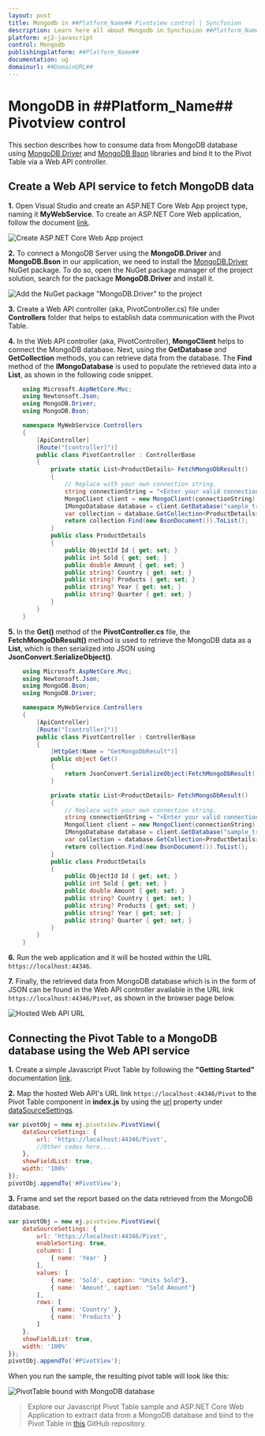 ```yaml
---
layout: post
title: Mongodb in ##Platform_Name## Pivotview control | Syncfusion
description: Learn here all about Mongodb in Syncfusion ##Platform_Name## Pivotview control of Syncfusion Essential JS 2 and more.
platform: ej2-javascript
control: Mongodb 
publishingplatform: ##Platform_Name##
documentation: ug
domainurl: ##DomainURL##
---
```


# MongoDB in ##Platform_Name## Pivotview control

This section describes how to consume data from MongoDB database using [MongoDB Driver](https://www.nuget.org/packages/MongoDB.Driver) and [MongoDB Bson](https://www.nuget.org/packages/MongoDB.Bson) libraries and bind it to the Pivot Table via a Web API controller.

## Create a Web API service to fetch MongoDB data

**1.** Open Visual Studio and create an ASP.NET Core Web App project type, naming it **MyWebService**. To create an ASP.NET Core Web application, follow the document [link](https://learn.microsoft.com/en-us/visualstudio/get-started/csharp/tutorial-aspnet-core?view=vs-2022).

![Create ASP.NET Core Web App project](../images/azure-asp-core-web-service-create.png)

**2.** To connect a MongoDB Server using the **MongoDB.Driver** and **MongoDB.Bson** in our application, we need to install the [MongoDB.Driver](https://www.nuget.org/packages/MongoDB.Driver) NuGet package. To do so, open the NuGet package manager of the project solution, search for the package **MongoDB.Driver** and install it.

![Add the NuGet package "MongoDB.Driver" to the project](../images/mongodb-data-nuget-package-install.png)

**3.** Create a Web API controller (aka, PivotController.cs) file under **Controllers** folder that helps to establish data communication with the Pivot Table.

**4.** In the Web API controller (aka, PivotController), **MongoClient** helps to connect the MongoDB database. Next, using the **GetDatabase** and **GetCollection** methods, you can retrieve data from the database. The **Find** method of the **IMongoDatabase** is used to populate the retrieved data into a **List**, as shown in the following code snippet.

```c#
    using Microsoft.AspNetCore.Mvc;
    using Newtonsoft.Json;
    using MongoDB.Driver;
    using MongoDB.Bson;

    namespace MyWebService.Controllers
    {
        [ApiController]
        [Route("[controller]")]
        public class PivotController : ControllerBase
        {
            private static List<ProductDetails> FetchMongoDbResult()
            {
                // Replace with your own connection string.
                string connectionString = "<Enter your valid connection string here>";
                MongoClient client = new MongoClient(connectionString);
                IMongoDatabase database = client.GetDatabase("sample_training");
                var collection = database.GetCollection<ProductDetails>("ProductDetails");
                return collection.Find(new BsonDocument()).ToList();
            }
            public class ProductDetails
            {
                public ObjectId Id { get; set; }
                public int Sold { get; set; }
                public double Amount { get; set; }
                public string? Country { get; set; }
                public string? Products { get; set; }
                public string? Year { get; set; }
                public string? Quarter { get; set; }
            }
        }
    }

```

**5.** In the **Get()** method of the **PivotController.cs** file, the **FetchMongoDbResult()** method is used to retrieve the MongoDB data as a **List**, which is then serialized into JSON using **JsonConvert.SerializeObject()**.

```c#
    using Microsoft.AspNetCore.Mvc;
    using Newtonsoft.Json;
    using MongoDB.Bson;
    using MongoDB.Driver;

    namespace MyWebService.Controllers
    {
        [ApiController]
        [Route("[controller]")]
        public class PivotController : ControllerBase
        {
            [HttpGet(Name = "GetMongoDbResult")]
            public object Get()
            {
                return JsonConvert.SerializeObject(FetchMongoDbResult());
            }

            private static List<ProductDetails> FetchMongoDbResult()
            {
                // Replace with your own connection string.
                string connectionString = "<Enter your valid connection string here>";
                MongoClient client = new MongoClient(connectionString);
                IMongoDatabase database = client.GetDatabase("sample_training");
                var collection = database.GetCollection<ProductDetails>("ProductDetails");
                return collection.Find(new BsonDocument()).ToList();
            }
            public class ProductDetails
            {
                public ObjectId Id { get; set; }
                public int Sold { get; set; }
                public double Amount { get; set; }
                public string? Country { get; set; }
                public string? Products { get; set; }
                public string? Year { get; set; }
                public string? Quarter { get; set; }
            }
        }
    }

```

**6.** Run the web application and it will be hosted within the URL `https://localhost:44346`.

**7.** Finally, the retrieved data from MongoDB database which is in the form of JSON can be found in the Web API controller available in the URL link `https://localhost:44346/Pivot`, as shown in the browser page below.

![Hosted Web API URL](../images/mongodb-data.png)

## Connecting the Pivot Table to a MongoDB database using the Web API service

**1.** Create a simple Javascript Pivot Table by following the **"Getting Started"** documentation [link](../getting-started).

**2.** Map the hosted Web API's URL link `https://localhost:44346/Pivot` to the Pivot Table component in **index.js** by using the [url](https://ej2.syncfusion.com/javascript/documentation/api/pivotview/dataSourceSettings/#url) property under [dataSourceSettings](https://ej2.syncfusion.com/javascript/documentation/api/pivotview/dataSourceSettings/).

```javascript
var pivotObj = new ej.pivotview.PivotView({
    dataSourceSettings: {
        url: 'https://localhost:44346/Pivot',
        //Other codes here...
    },
    showFieldList: true,
    width: '100%'
});
pivotObj.appendTo('#PivotView');

```

**3.** Frame and set the report based on the data retrieved from the MongoDB database.

```javascript
var pivotObj = new ej.pivotview.PivotView({
    dataSourceSettings: {
        url: 'https://localhost:44346/Pivot',
        enableSorting: true,
        columns: [
            { name: 'Year' }
        ],
        values: [
            { name: 'Sold', caption: "Units Sold"},
            { name: 'Amount', caption: "Sold Amount"}
        ],
        rows: [
            { name: 'Country' },
            { name: 'Products' }
        ]
    },
    showFieldList: true,
    width: '100%'
});
pivotObj.appendTo('#PivotView');

```

When you run the sample, the resulting pivot table will look like this:

![PivotTable bound with MongoDB database](../images/mongodb-data-binding.png)

> Explore our Javascript Pivot Table sample and ASP.NET Core Web Application to extract data from a MongoDB database and bind to the Pivot Table in [this](https://github.com/SyncfusionExamples/how-to-bind-MongoDB-to-pivot-table) GitHub repository.